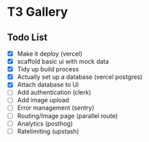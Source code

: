# T3 Gallery

## Todo List

- [x] Make it deploy (vercel)
- [x] scaffold basic ui with mock data
- [x] Tidy up build process
- [x] Actually set up a database (vercel postgres)
- [x] Attach database to UI
- [ ] Add authentication (clerk)
- [ ] Add image upload
- [ ] Error management (sentry)
- [ ] Routing/Image page (parallel route)
- [ ] Analytics (posthog)
- [ ] Ratelimiting (upstash)
